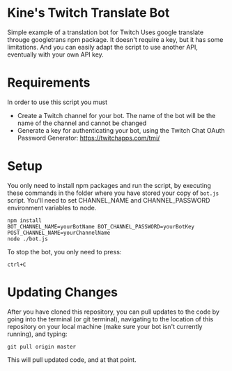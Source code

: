 # Kine's Twitch Translate Bot

Simple example of a translation bot for Twitch
Uses google translate througe googletrans npm package. It doesn't require a key, but it has some limitations. And you can easily adapt the script to use another API, eventually with your own API key.

# Requirements
In order to use this script you must
* Create a Twitch channel for your bot. The name of the bot will be the name of the channel and cannot be changed
* Generate a key for authenticating your bot, using the Twitch Chat OAuth Password Generator: https://twitchapps.com/tmi/

# Setup
You only need to install npm packages and run the script, by executing these commands in the folder where you have stored your copy of `bot.js` script. You'll need to set CHANNEL_NAME and CHANNEL_PASSWORD environment variables to node.

```
npm install
BOT_CHANNEL_NAME=yourBotName BOT_CHANNEL_PASSWORD=yourBotKey
POST_CHANNEL_NAME=yourChannelName
node ./bot.js
```

To stop the bot, you only need to press:

```
ctrl+C
```

# Updating Changes

After you have cloned this repository, you can pull updates to the code by going into the terminal (or git terminal), navigating to the location of this repository on your local machine (make sure your bot isn't currently running), and typing:

```
git pull origin master
```
This will pull updated code, and at that point.
